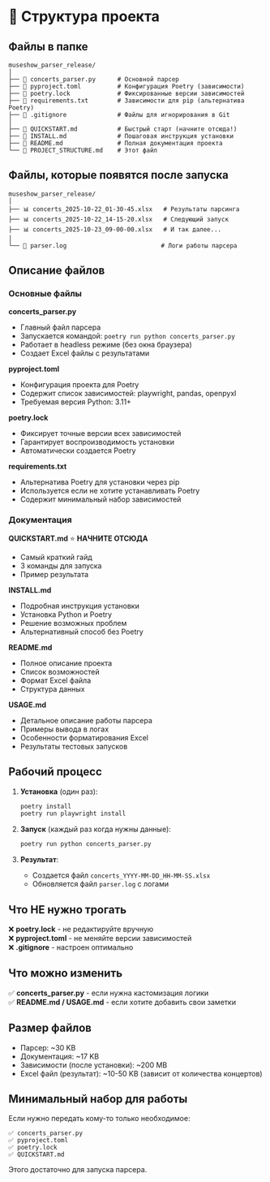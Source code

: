 # 📁 Структура проекта

## Файлы в папке

```
museshow_parser_release/
│
├── 📄 concerts_parser.py      # Основной парсер
├── 📄 pyproject.toml          # Конфигурация Poetry (зависимости)
├── 📄 poetry.lock             # Фиксированные версии зависимостей
├── 📄 requirements.txt        # Зависимости для pip (альтернатива Poetry)
├── 📄 .gitignore              # Файлы для игнорирования в Git
│
├── 📖 QUICKSTART.md           # Быстрый старт (начните отсюда!)
├── 📖 INSTALL.md              # Пошаговая инструкция установки
├── 📖 README.md               # Полная документация проекта
└── 📖 PROJECT_STRUCTURE.md    # Этот файл
```

## Файлы, которые появятся после запуска

```
museshow_parser_release/
│
├── 📊 concerts_2025-10-22_01-30-45.xlsx   # Результаты парсинга
├── 📊 concerts_2025-10-22_14-15-20.xlsx   # Следующий запуск
├── 📊 concerts_2025-10-23_09-00-00.xlsx   # И так далее...
│
└── 📝 parser.log                          # Логи работы парсера
```

## Описание файлов

### Основные файлы

**concerts_parser.py**
- Главный файл парсера
- Запускается командой: `poetry run python concerts_parser.py`
- Работает в headless режиме (без окна браузера)
- Создает Excel файлы с результатами

**pyproject.toml**
- Конфигурация проекта для Poetry
- Содержит список зависимостей: playwright, pandas, openpyxl
- Требуемая версия Python: 3.11+

**poetry.lock**
- Фиксирует точные версии всех зависимостей
- Гарантирует воспроизводимость установки
- Автоматически создается Poetry

**requirements.txt**
- Альтернатива Poetry для установки через pip
- Используется если не хотите устанавливать Poetry
- Содержит минимальный набор зависимостей

### Документация

**QUICKSTART.md** ⭐ **НАЧНИТЕ ОТСЮДА**
- Самый краткий гайд
- 3 команды для запуска
- Пример результата

**INSTALL.md**
- Подробная инструкция установки
- Установка Python и Poetry
- Решение возможных проблем
- Альтернативный способ без Poetry

**README.md**
- Полное описание проекта
- Список возможностей
- Формат Excel файла
- Структура данных

**USAGE.md**
- Детальное описание работы парсера
- Примеры вывода в логах
- Особенности форматирования Excel
- Результаты тестовых запусков

## Рабочий процесс

1. **Установка** (один раз):
   ```bash
   poetry install
   poetry run playwright install
   ```

2. **Запуск** (каждый раз когда нужны данные):
   ```bash
   poetry run python concerts_parser.py
   ```

3. **Результат**:
   - Создается файл `concerts_YYYY-MM-DD_HH-MM-SS.xlsx`
   - Обновляется файл `parser.log` с логами

## Что НЕ нужно трогать

❌ **poetry.lock** - не редактируйте вручную  
❌ **pyproject.toml** - не меняйте версии зависимостей  
❌ **.gitignore** - настроен оптимально  

## Что можно изменить

✅ **concerts_parser.py** - если нужна кастомизация логики  
✅ **README.md / USAGE.md** - если хотите добавить свои заметки  

## Размер файлов

- Парсер: ~30 KB
- Документация: ~17 KB
- Зависимости (после установки): ~200 MB
- Excel файл (результат): ~10-50 KB (зависит от количества концертов)

## Минимальный набор для работы

Если нужно передать кому-то только необходимое:

```
✅ concerts_parser.py
✅ pyproject.toml
✅ poetry.lock
✅ QUICKSTART.md
```

Этого достаточно для запуска парсера.
